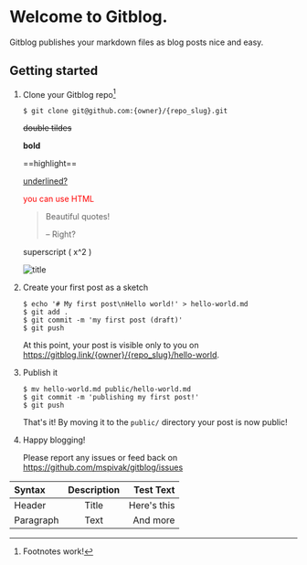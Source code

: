 # Welcome to Gitblog. 

Gitblog publishes your markdown files as blog posts nice and easy.

## Getting started

1. Clone your Gitblog repo[^1]

    ```console
    $ git clone git@github.com:{owner}/{repo_slug}.git
    ```
   
   ~~double tildes~~

   __bold__

   ==highlight==

   <u>underlined?</u>

   <div style="color: red">you can use HTML</div>
   
   <!-- Comments show up as HTML comments, i.e. not rendered -->

   > Beautiful quotes!
   > 
   > – Right?

   superscript ( x^2 )

   ![title](sealion.png "See Lion!")

   [^1]: Footnotes work!


2. Create your first post as a sketch

    ```console
    $ echo '# My first post\nHello world!' > hello-world.md
    $ git add .
    $ git commit -m 'my first post (draft)'
    $ git push
    ```
    
    At this point, your post is visible only to you on https://gitblog.link/{owner}/{repo_slug}/hello-world.


3. Publish it

    ```console
    $ mv hello-world.md public/hello-world.md
    $ git commit -m 'publishing my first post!'
    $ git push
    ```
    
    That's it! By moving it to the `public/` directory your post is now public!


4. Happy blogging!

    Please report any issues or feed back on https://github.com/mspivak/gitblog/issues



| Syntax       | Description  |     Test Text |
|:-------------|:------------:|--------------:|
| Header       |    Title     |   Here's this |
| Paragraph    |     Text     |      And more |


